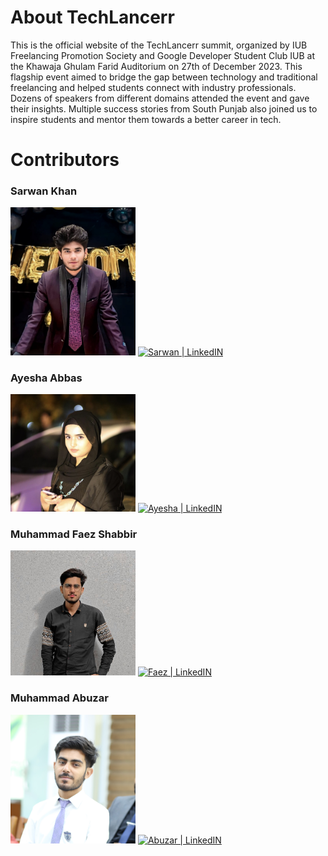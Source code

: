 # About TechLancerr
This is the official website of the TechLancerr summit, organized by IUB Freelancing Promotion Society and Google Developer Student Club IUB at the Khawaja Ghulam Farid Auditorium on 27th of December 2023. This flagship event aimed to bridge the gap between technology and traditional freelancing and helped students connect with industry professionals. Dozens of speakers from different domains attended the event and gave their insights. Multiple success stories from South Punjab also joined us to inspire students and mentor them towards a better career in tech.

# Contributors

### **Sarwan Khan**

<img src="public/creators/sarwan.jpeg" alt="Alt text" width="200">

<a href="https://www.linkedin.com/in/sarwan-khan-668554280?utm_source=share&utm_campaign=share_via&utm_content=profile&utm_medium=android_app" target="_blank">
  <img alt="Sarwan | LinkedIN"  src="https://img.shields.io/badge/linkedin-%230077B5.svg?&style=for-the-badge&logo=linkedin&logoColor=white" />
</a>

### **Ayesha Abbas**

<img src="public/creators/ayesha.jpg" alt="Alt text" width="200">

<a href="https://www.linkedin.com/in/ayesha-abbas-75ab9a272/?utm_source=share&utm_campaign=share_via&utm_content=profile&utm_medium=ios_app" target="_blank">
  <img alt="Ayesha | LinkedIN"  src="https://img.shields.io/badge/linkedin-%230077B5.svg?&style=for-the-badge&logo=linkedin&logoColor=white" />
</a>

### **Muhammad Faez Shabbir**

<img src="public/creators/faez.jpg" alt="Alt text" width="200">

<a href="https://www.linkedin.com/in/mfaeezshabbir/" target="_blank">
  <img alt="Faez | LinkedIN"  src="https://img.shields.io/badge/linkedin-%230077B5.svg?&style=for-the-badge&logo=linkedin&logoColor=white" />
</a>

### **Muhammad Abuzar**

<img src="public/creators/abuzar.JPG" alt="Alt text" width="200">

<a href="https://www.linkedin.com/in/abuzariii/" target="_blank">
  <img alt="Abuzar | LinkedIN"  src="https://img.shields.io/badge/linkedin-%230077B5.svg?&style=for-the-badge&logo=linkedin&logoColor=white" />
</a>
